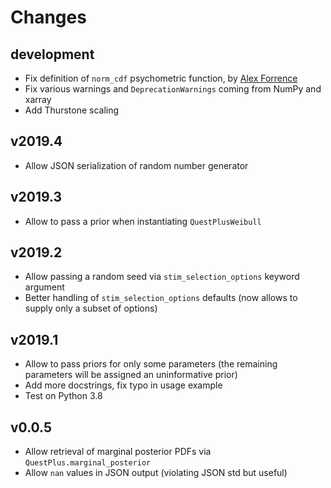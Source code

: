 Changes
=======

development
-----------

* Fix definition of `norm_cdf` psychometric function, by [Alex Forrence](https://github.com/aforren1)
* Fix various warnings and `DeprecationWarnings` coming from NumPy and xarray
* Add Thurstone scaling

v2019.4
-------

* Allow JSON serialization of random number generator

v2019.3
-------

* Allow to pass a prior when instantiating `QuestPlusWeibull`

v2019.2
-------

* Allow passing a random seed via `stim_selection_options` keyword
  argument
* Better handling of `stim_selection_options` defaults (now allows
  to supply only a subset of options)

v2019.1
-------

* Allow to pass priors for only some parameters
  (the remaining parameters will be assigned an uninformative prior)
* Add more docstrings, fix typo in usage example
* Test on Python 3.8

v0.0.5
------

* Allow retrieval of marginal posterior PDFs via `QuestPlus.marginal_posterior`
* Allow `nan` values in JSON output (violating JSON std but useful)
